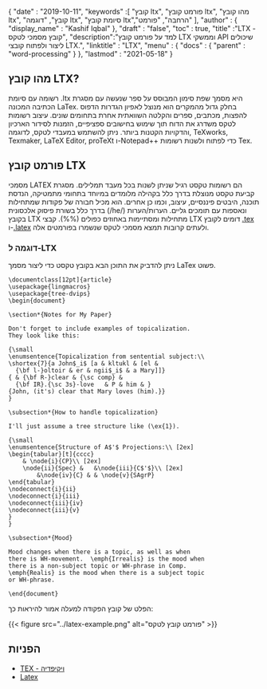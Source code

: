 {
  "date" : "2019-10-11",
  "keywords" :[ "קובץ ltx", "פורמט קובץ ltx", "מהו קובץ ltx", "קובץ", "דוגמה ltx", "סיומת קובץ ltx","הרחבה", "פורמט" ],
  "author" : {
    "display_name" : "Kashif Iqbal"
},
  "draft" : "false",
  "toc" : true,
  "title" :"LTX - קובץ מסמכי לטקס",
  "description":"למד על פורמט קובץ LTX וממשקי API שיכולים ליצור ולפתוח קובצי LTX.",
  "linktitle" : "LTX",
  "menu" : {
    "docs" : {
      "parent" : "word-processing"
}
},
  "lastmod" : "2021-05-18"
}

## מהו קובץ LTX?

רשומה עם סיומת .ltx היא מסמך שפת סימון המבוסס על ספר שנעשה עם מסגרת הכתיבה המכונה LaTex. בחלק גדול מהמקרים הוא מנוצל לאפיון הגדרות הדפוס להפצות, מכתבים, ספרים והקלטה השוואתית אחרת בתחומים שונים. עיצוב רשומות לטקס משדרג את הדוח תוך שימוש בחישובים ספציפיים, הזמנות לסידור הארכיון והדקויות הקטנות ביותר. ניתן להשתמש במעבדי לטקס, לדוגמה, TeXworks, Texmaker, LaTeX Editor, proTeXt ו-Notepad++ כדי לפתוח ולשנות רשומות Tex.

## פורמט קובץ LTX

מסמכי LATEX הם רשומות טקסט רגיל שניתן לשנות בכל מעבד תמלילים. מסגרת קביעת טקסט מנוצלת בדרך כלל בקהילה מלומדים במיוחד בתחומי מתמטיקה, הנדסת תוכנה, היבטים פיננסיים, עיצוב, וכמו כן אחרים. הוא מכיל חבורה של פקודות שמתחילות בדרך כלל בשורת פיסוק אלכסונית (/he/) ונאספות עם תומכים גליים. הערות/הערות בקובץ LTX מתחילות ומסתיימות באחוזים כפולים (%%). קבצי LTX דומים לקובץ [.tex](/he/page-description-language/tex/) ו-[.latex](/he/word-processing/latex/) ולעתים קרובות תמצא מסמכי לטקס שנשמרו בפורמטים אלה.

### דוגמה ל-LTX

ניתן להדביק את התוכן הבא בקובץ טקסט כדי ליצור מסמך LaTex פשוט.

```
\documentclass[12pt]{article}
\usepackage{lingmacros}
\usepackage{tree-dvips}
\begin{document}

\section*{Notes for My Paper}

Don't forget to include examples of topicalization.
They look like this:

{\small
\enumsentence{Topicalization from sentential subject:\\
\shortex{7}{a John$_i$ [a & kltukl & [el &
  {\bf l-}oltoir & er & ngii$_i$ & a Mary]]}
{ & {\bf R-}clear & {\sc comp} &
  {\bf IR}.{\sc 3s}-love   & P & him & }
{John, (it's) clear that Mary loves (him).}}
}

\subsection*{How to handle topicalization}

I'll just assume a tree structure like (\ex{1}).

{\small
\enumsentence{Structure of A$'$ Projections:\\ [2ex]
\begin{tabular}[t]{cccc}
    & \node{i}{CP}\\ [2ex]
    \node{ii}{Spec} &   &\node{iii}{C$'$}\\ [2ex]
        &\node{iv}{C} & & \node{v}{SAgrP}
\end{tabular}
\nodeconnect{i}{ii}
\nodeconnect{i}{iii}
\nodeconnect{iii}{iv}
\nodeconnect{iii}{v}
}
}

\subsection*{Mood}

Mood changes when there is a topic, as well as when
there is WH-movement.  \emph{Irrealis} is the mood when
there is a non-subject topic or WH-phrase in Comp.
\emph{Realis} is the mood when there is a subject topic
or WH-phrase.

\end{document}
```

הפלט של קובץ הפקודה למעלה אמור להיראות כך:

{{< figure src="../latex-example.png" alt="פורמט קובץ לטקס" >}}

## הפניות ##

* [TEX - ויקיפדיה](https://en.wikipedia.org/wiki/TeX)
* [Latex](http://mally.stanford.edu/~sr/computing/latex-example.html)

